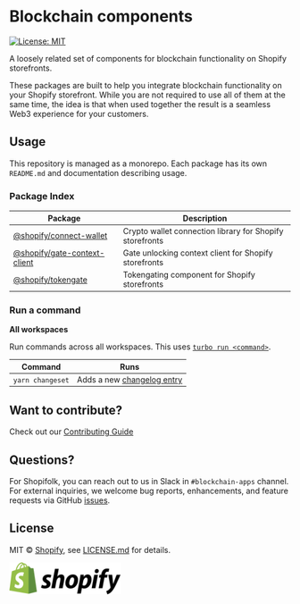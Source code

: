 # Blockchain components

[![License: MIT](https://img.shields.io/badge/License-MIT-green.svg)](LICENSE.md)

A loosely related set of components for blockchain functionality on Shopify storefronts.

These packages are built to help you integrate blockchain functionality on your Shopify storefront. While you are not required to use all of them at the same time, the idea is that when used together the result is a seamless Web3 experience for your customers.

## Usage

This repository is managed as a monorepo. Each package has its own `README.md` and documentation describing usage.

### Package Index

| Package                                                      | Description                                              |
| ------------------------------------------------------------ | -------------------------------------------------------- |
| [@shopify/connect-wallet](packages/connect-wallet)           | Crypto wallet connection library for Shopify storefronts |
| [@shopify/gate-context-client](packages/gate-context-client) | Gate unlocking context client for Shopify storefronts    |
| [@shopify/tokengate](packages/tokengate)                     | Tokengating component for Shopify storefronts            |

### Run a command

**All workspaces**

Run commands across all workspaces. This uses [`turbo run <command>`](https://turborepo.org/docs/reference/command-line-reference#turbo-run-task).

| Command          | Runs                                                                                                                                |
| ---------------- | ----------------------------------------------------------------------------------------------------------------------------------- |
| `yarn changeset` | Adds a new [changelog entry](https://github.com/Shopify/blockchain-components/blob/main/.github/contributing.md#adding-a-changeset) |

## Want to contribute?

Check out our [Contributing Guide](./.github/CONTRIBUTING.md)

## Questions?

For Shopifolk, you can reach out to us in Slack in `#blockchain-apps` channel. For external inquiries, we welcome bug reports, enhancements, and feature requests via GitHub [issues](https://github.com/Shopify/blockchain-components/issues).

## License

MIT &copy; [Shopify](https://shopify.com/), see [LICENSE.md](LICENSE.md) for details.

[<img src="images/shopify.svg" alt="Shopify" width="200" />](https://www.shopify.com/)

